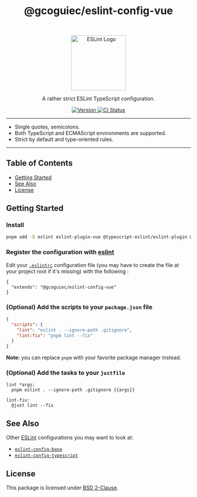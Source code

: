 <h1 align="center">@gcoguiec/eslint-config-vue</h1>
<br>
<p align="center">
  <img src="https://d33wubrfki0l68.cloudfront.net/204482ca413433c80cd14fe369e2181dd97a2a40/092e2/assets/img/logo.svg" width="150" alt="ESLint Logo"/>
</p>
<p align="center">
  A rather strict ESLint TypeScript configuration.
</p>
<p align="center">
  <a href="https://www.npmjs.com/package/@gcoguiec/eslint-config-vue">
    <img src="https://img.shields.io/github/package-json/v/gcoguiec/eslint-config?filename=packages%2Feslint-config-vue%2Fpackage.json&style=flat-square" alt="Version"/>
  </a>
  <a href="https://github.com/gcoguiec/eslint-config/actions/workflows/ci.yml">
    <img src="https://img.shields.io/github/actions/workflow/status/gcoguiec/eslint-config/ci.yml?branch=main&label=ci&style=flat-square" alt="CI Status"/>
  </a>
</p>

<hr>

- Single quotes, semicolons.
- Both TypeScript and ECMAScript environments are supported.
- Strict by default and type-oriented rules.

<hr>

## Table of Contents

- [Getting Started](#getting-started)
- [See Also](#see-also)
- [License](#license)

## Getting Started

### Install

```bash
pnpm add -D eslint eslint-plugin-vue @typescript-eslint/eslint-plugin @typescript-eslint/parser @gcoguiec/eslint-config-vue
```

### Register the configuration with [eslint](https://eslint.org/)

Edit your [`.eslintrc`](https://eslint.org/docs/latest/use/configure/configuration-files#configuration-file-formats) configuration file (you may have to create the file at your project root if it's missing) with the following :

```
{
  "extends": "@gcoguiec/eslint-config-vue"
}
```

### (Optional) Add the scripts to your `package.json` file

```json
{
  "scripts": {
    "lint": "eslint . --ignore-path .gitignore",
    "lint:fix": "pnpm lint --fix"
  }
}
```

**Note:** you can replace `pnpm` with your favorite package manager instead.

### (Optional) Add the tasks to your `justfile`

```just
lint *args:
  pnpm eslint . --ignore-path .gitignore {{args}}

lint-fix:
  @just lint --fix
```

## See Also

Other [ESLint](https://eslint.org/) configurations you may want to look at:

- [`eslint-config-base`](https://github.com/gcoguiec/eslint-config/tree/main/packages/eslint-config-base)
- [`eslint-config-typescript`](https://github.com/gcoguiec/eslint-config/tree/main/packages/eslint-config-typescript)

## License

This package is licensed under [BSD 2-Clause](https://spdx.org/licenses/BSD-2-Clause.html).
